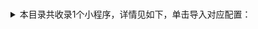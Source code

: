 # #
<details>
<summary>
本目录共收录1个小程序，详情见如下，单击导入对应配置：
</summary>

- [通用类](surge:///install-module?url=https%3A%2F%2Fraw.githubusercontent.com%2FzirawellRule%2FSurge%2FAdblock%2FApplet%2FWechat%2F%23%2F%E9%80%9A%E7%94%A8%E7%B1%BB%2FwechatAppletGeneral.sgmodule)

</details>